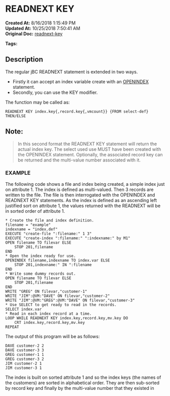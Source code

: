 # READNEXT KEY

**Created At:** 8/16/2018 1:15:49 PM  
**Updated At:** 10/25/2018 7:50:41 AM  
**Original Doc:** [readnext-key](https://docs.jbase.com/36868-jbase-basic/readnext-key)  

**Tags:**
<badge text='jbc with indexes' vertical='middle' />
<badge text='file indexing' vertical='middle' />

## Description 

The regular jBC READNEXT statement is extended in two ways.

- Firstly it can accept an index variable create with an [OPENINDEX](openindex) statement.
- Secondly, you can use the KEY modifier.


The function may be called as:

```
READNEXT KEY index.key{,record.key{,vmcount}} {FROM select-def} THEN/ELSE
```



## Note: 


> In this second format the READNEXT KEY statement will return the actual index key. The select used use MUST have been created with the OPENINDEX statement. Optionally, the associated record key can be returned and the multi-value number associated with it.




### EXAMPLE

The following code shows a file and index being created, a simple index just on attribute 1. The index is defined as multi-valued. Then 3 records are written to the file. The file is then interrogated with the OPENINDEX and READNEXT KEY statements. As the index is defined as an ascending left justified sort on attribute 1, the values returned with the READNEXT will be in sorted order of attribute 1.

```
* Create the file and index definition.
filename = "example"
indexname = "index.def"
EXECUTE "create-file ":filename:" 1 3"
EXECUTE "create-index ":filename:" ":indexname:" by M1"
OPEN filename TO filevar ELSE
    STOP 201,filename
END
* Open the index ready for use.
OPENINDEX filename,indexname TO index.var ELSE
    STOP 201,indexname:" IN ":filename
END
* Write some dummy records out.
OPEN filename TO filevar ELSE
    STOP 201,filename
END
WRITE "GREG" ON filevar,"customer-1"
WRITE "JIM":@VM:"DAVE" ON filevar,"customer-2"
WRITE "JIM":@VM:"GREG":@VM:"DAVE" ON filevar,"customer-3"
* Use SELECT to get ready to read in the records.
SELECT index.var
* Read in each index record at a time.
LOOP WHILE READNEXT KEY index.key,record.key,mv.key DO
    CRT index.key,record.key,mv.key
REPEAT
```

The output of this program will be as follows:

```
DAVE customer-2 2
DAVE customer-3 3
GREG customer-1 1
GREG customer-3 2
JIM customer-2 1
JIM customer-3 1
```

The index is built on sorted attribute 1 and so the index keys (the names of the customers) are sorted in alphabetical order. They are then sub-sorted by record key and finally by the multi-value number that they existed in
